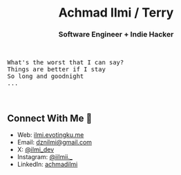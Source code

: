<h1 align="center">Achmad Ilmi / Terry</h1>
<h3 align="center">Software Engineer + Indie Hacker</h3>

<br />

<pre>What's the worst that I can say?
Things are better if I stay
So long and goodnight
...</pre>

<br />

## Connect With Me 🔗

- Web: [ilmi.evotingku.me](https://ilmi.evotingku.me)
- Email: [dznilmi@gmail.com](mailto:dznilmi@gmail.com)
- X: [@ilmi_dev](https://x.com/ilmi_dev)
- Instagram: [@iilmii.\_](https://www.instagram.com/iilmii._/)
- LinkedIn: [achmadilmi](https://www.linkedin.com/in/achmad-ilmi-al-akbar-89972b2a1/)
